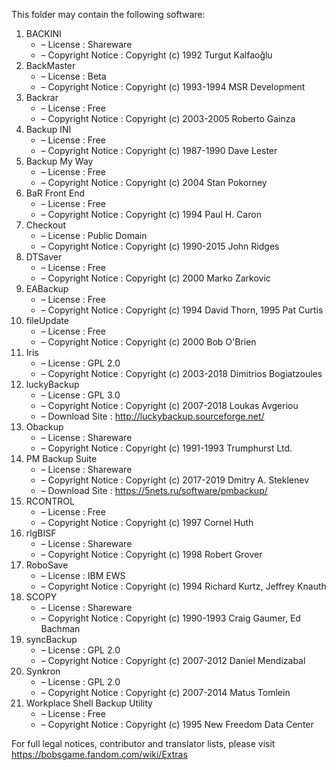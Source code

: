 ﻿This folder may contain the following software:

1. BACKINI
   - – License : Shareware
   - – Copyright Notice : Copyright (c) 1992 Turgut Kalfaoğlu
2. BackMaster
   - – License : Beta
   - – Copyright Notice : Copyright (c) 1993-1994 MSR Development
3. Backrar
   - – License : Free
   - – Copyright Notice : Copyright (c) 2003-2005 Roberto Gainza
4. Backup INI
   - – License : Free
   - – Copyright Notice : Copyright (c) 1987-1990 Dave Lester
5. Backup My Way
   - – License : Free
   - – Copyright Notice : Copyright (c) 2004 Stan Pokorney
6. BaR Front End
   - – License : Free
   - – Copyright Notice : Copyright (c) 1994 Paul H. Caron
7. Checkout
   - – License : Public Domain
   - – Copyright Notice : Copyright (c) 1990-2015 John Ridges
8. DTSaver
   - – License : Free
   - – Copyright Notice : Copyright (c) 2000 Marko Zarkovic
9. EABackup
   - – License : Free
   - – Copyright Notice : Copyright (c) 1994 David Thorn, 1995 Pat Curtis
10. fileUpdate
    - – License : Free
    - – Copyright Notice : Copyright (c) 2000 Bob O'Brien
11. Iris
    - – License : GPL 2.0
    - – Copyright Notice : Copyright (c) 2003-2018 Dimitrios Bogiatzoules
12. luckyBackup
    - – License : GPL 3.0
    - – Copyright Notice : Copyright (c) 2007-2018 Loukas Avgeriou
    - – Download Site : http://luckybackup.sourceforge.net/
13. Obackup
    - – License : Shareware
    - – Copyright Notice : Copyright (c) 1991-1993 Trumphurst Ltd.
14. PM Backup Suite
    - – License : Shareware
    - – Copyright Notice : Copyright (c) 2017-2019 Dmitry A. Steklenev
    - – Download Site : https://5nets.ru/software/pmbackup/
15. RCONTROL
    - – License : Free
    - – Copyright Notice : Copyright (c) 1997 Cornel Huth
16. rlgBISF
    - – License : Shareware
    - – Copyright Notice : Copyright (c) 1998 Robert Grover
17. RoboSave
    - – License : IBM EWS
    - – Copyright Notice : Copyright (c) 1994 Richard Kurtz, Jeffrey Knauth
18. SCOPY
    - – License : Shareware
    - – Copyright Notice : Copyright (c) 1990-1993 Craig Gaumer, Ed Bachman
19. syncBackup
    - – License : GPL 2.0
    - – Copyright Notice : Copyright (c) 2007-2012 Daniel Mendizabal
20. Synkron
    - – License : GPL 2.0
    - – Copyright Notice : Copyright (c) 2007-2014 Matus Tomlein
21. Workplace Shell Backup Utility
    - – License : Free
    - – Copyright Notice : Copyright (c) 1995 New Freedom Data Center

For full legal notices, contributor and translator lists, please visit https://bobsgame.fandom.com/wiki/Extras
